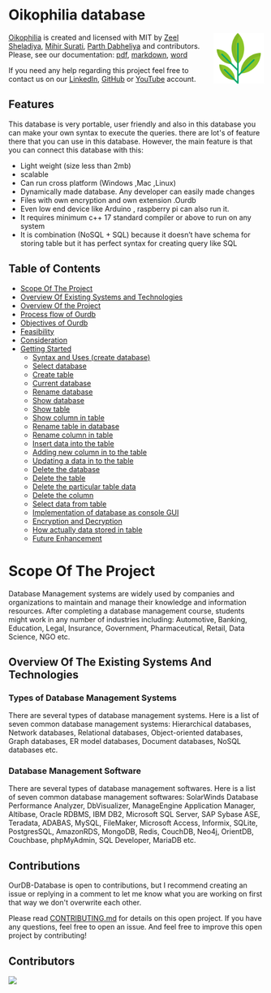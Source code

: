 <!-- markdownlint-configure-file {
  "MD013": {
    "code_blocks": false,
    "tables": false
  },
  "MD033": false,
  "MD041": false
} -->

# Oikophilia database

[<img src="img/logo.png" align="right" width="100">](https://github.com/zeelsheladiya/OurDB-Database)

[Oikophilia](https://github.com/zeelsheladiya/OurDB-Database) is created and licensed with MIT by [Zeel Sheladiya](https://github.com/zeelsheladiya), [Mihir Surati](https://github.com/mihirsurati), [Parth Dabheliya](https://github.com/Parth-Dab) and contributors. Please, see our documentation: [pdf](), [markdown](), [word]() 

If you need any help regarding this project feel free to contact us on our [LinkedIn](https://in.linkedin.com/in/zeel-sheladiya-772513176), [GitHub](https://github.com/zeelsheladiya) or [YouTube](https://www.youtube.com/watch?v=2e2Mfs0TdUI) account.

## Features
This database is very portable, user friendly and also in this database you can make your own syntax to execute the queries. there are lot's of feature there that you can use in this database. However, the main feature is that you can connect this database with this:
- Light weight (size less than 2mb)
- scalable
- Can run cross platform (Windows ,Mac ,Linux)
- Dynamically made database. Any developer can easily made changes
- Files with own encryption and own extension .Ourdb
- Even low end device like Arduino , raspberry pi can also run it.
- It requires minimum c++ 17 standard compiler or above to run on any system
- It is combination (NoSQL + SQL) because it doesn’t have schema for storing table but it has perfect syntax for creating query like SQL

## Table of Contents
- [Scope Of The Project](#scope-of-the-project)
- [Overview Of Existing Systems and Technologies](#scope-of-the-project)
- [Overview Of the Project](#scope-of-the-project)
- [Process flow of Ourdb](#scope-of-the-project)
- [Objectives of Ourdb](#scope-of-the-project)
- [Feasibility](#scope-of-the-project)
- [Consideration](#scope-of-the-project)
- [Getting Started](#getting-started)
  - [Syntax and Uses (create database)](#scope-of-the-project)
  - [Select database](#scope-of-the-project)
  - [Create table](#scope-of-the-project)
  - [Current database](#scope-of-the-project)
  - [Rename database](#scope-of-the-project)
  - [Show database](#scope-of-the-project)
  - [Show table](#scope-of-the-project)
  - [Show column in table](#scope-of-the-project)
  - [Rename table in database](#scope-of-the-project)
  - [Rename column in table](#scope-of-the-project)
  - [Insert data into the table](#scope-of-the-project)
  - [Adding new column in to the table](#scope-of-the-project)
  - [Updating a data in to the table](#scope-of-the-project)
  - [Delete the database](#scope-of-the-project)
  - [Delete the table](#scope-of-the-project)
  - [Delete the particular table data](#scope-of-the-project)
  - [Delete the column](#scope-of-the-project)
  - [Select data from table](#scope-of-the-project)
  - [Implementation of database as console GUI](#scope-of-the-project)
  - [Encryption and Decryption](#scope-of-the-project)
  - [How actually data stored in table](#scope-of-the-project)
  - [Future Enhancement](#scope-of-the-project)

# Scope Of The Project
Database Management systems are widely used by companies and organizations to maintain and manage their knowledge and information resources. After completing a database management course, students might work in any number of industries including: Automotive, Banking, Education, Legal, Insurance, Government, Pharmaceutical, Retail, Data Science, NGO etc.

## Overview Of The Existing Systems And Technologies

### Types of Database Management Systems
There are several types of database management systems. Here is a list of seven  common database management systems: Hierarchical databases, Network databases, Relational databases, Object-oriented databases, Graph databases, ER model databases, Document databases, NoSQL databases etc.

### Database Management Software
There are several types of database management softwares. Here is a list of seven common database management softwares: SolarWinds Database Performance Analyzer, DbVisualizer, ManageEngine Application Manager, Altibase, Oracle RDBMS, IBM DB2, Microsoft SQL Server, SAP Sybase ASE, Teradata, ADABAS, MySQL, FileMaker, Microsoft Access, Informix, SQLite, PostgresSQL, AmazonRDS, MongoDB, Redis, CouchDB, Neo4j, OrientDB, Couchbase, phpMyAdmin, SQL Developer, MariaDB etc.

## Contributions
OurDB-Database is open to contributions, but I recommend creating an issue or replying in a comment to let me know what you are working on first that way we don't overwrite each other.

Please read [CONTRIBUTING.md](./CONTRIBUTING.md) for details on this open project. If you have any questions, feel free to open an issue. And feel free to improve this open project by contributing! 

## Contributors
<a href="https://github.com/zeelsheladiya/OurDB/graphs/contributors">
  <img src="https://contrib.rocks/image?repo=zeelsheladiya/OurDB-Database"/>
</a>
